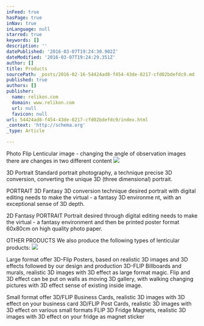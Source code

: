 ```yaml
---
inFeed: true
hasPage: true
inNav: true
inLanguage: null
starred: true
keywords: []
description: ''
datePublished: '2016-03-07T19:24:30.902Z'
dateModified: '2016-03-07T19:24:29.351Z'
author: []
title: Products
sourcePath: _posts/2016-02-16-54424ad8-f454-43de-8217-cfd02bdefdc9.md
published: true
authors: []
publisher:
  name: relikon.com
  domain: www.relikon.com
  url: null
  favicon: null
url: 54424ad8-f454-43de-8217-cfd02bdefdc9/index.html
_context: 'http://schema.org'
_type: Article

---
```

Photo Flip
Lenticular image - changing the angle of observation images there are changes in two different content ![](https://the-grid-user-content.s3-us-west-2.amazonaws.com/cdd790f7-7a59-4535-8c09-8a673949b68d.jpg)

3D Portrait
Standard portrait photography, a technique precise 3D conversion, converting the unique 3D (three dimensional) portrait. 

PORTRAIT 3D Fantasy
3D conversion technique desired portrait with digital editing needs to make the virtual - a fantasy 3D environme nt, with an exceptional sense of 3D depth. 

2D Fantasy PORTRAIT
Portrait desired through digital editing needs to make the virtual - a fantasy environment and then be printed poster format 60x80cm on high quality photo paper. 

OTHER PRODUCTS
We also produce the following types of lenticular products: ![](https://the-grid-user-content.s3-us-west-2.amazonaws.com/7c2649ee-c28f-4a66-a205-9c42725deb7a.jpg)

Large format offer
3D-Flip Posters, based on realistic 3D images and 3D effects followed by our design and production
3D-FLIP Billboards and murals, realistic 3D images with 3D effect as large format magic. Flip and 3D effect can be put on walls as moving 3D gallery, with walking changing pictures with 3D effect sense of existing inside image. 

Small format offer
3D/FLIP Business Cards, realistic 3D images with 3D effect on your business card
3D/FLIP Post Cards, realistic 3D images with 3D effect on various small formats
FLIP 3D Fridge Magnets, realistic 3D images with 3D effect on your fridge as magnet sticker